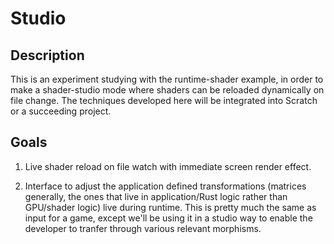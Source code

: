 # Studio


## Description

This is an experiment studying with the runtime-shader example, in order to make a shader-studio mode where shaders can be reloaded dynamically on file change.  The techniques developed here will be integrated into Scratch or a succeeding project.


## Goals

1. Live shader reload on file watch with immediate screen render effect.

2. Interface to adjust the application defined transformations (matrices generally, the ones that live in application/Rust logic rather than GPU/shader logic) live during runtime.  This is pretty much the same as input for a game, except we'll be using it in a studio way to enable the developer to tranfer through various relevant morphisms.
